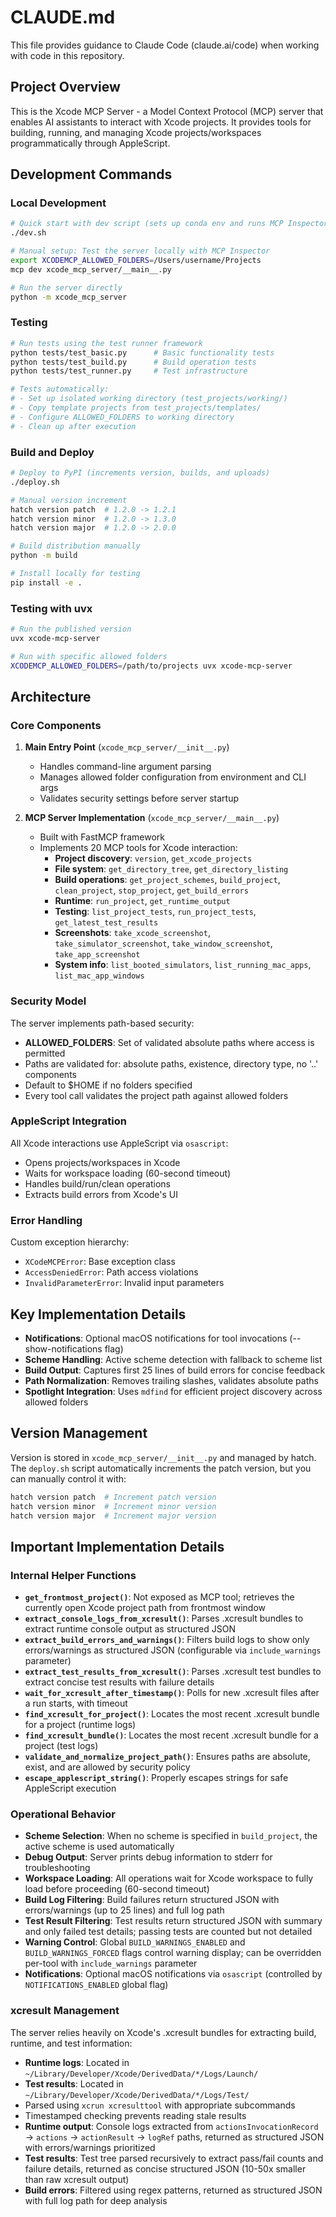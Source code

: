 # CLAUDE.md

This file provides guidance to Claude Code (claude.ai/code) when working with code in this repository.

## Project Overview

This is the Xcode MCP Server - a Model Context Protocol (MCP) server that enables AI assistants to interact with Xcode projects. It provides tools for building, running, and managing Xcode projects/workspaces programmatically through AppleScript.

## Development Commands

### Local Development
```bash
# Quick start with dev script (sets up conda env and runs MCP Inspector)
./dev.sh

# Manual setup: Test the server locally with MCP Inspector
export XCODEMCP_ALLOWED_FOLDERS=/Users/username/Projects
mcp dev xcode_mcp_server/__main__.py

# Run the server directly
python -m xcode_mcp_server
```

### Testing
```bash
# Run tests using the test runner framework
python tests/test_basic.py      # Basic functionality tests
python tests/test_build.py      # Build operation tests
python tests/test_runner.py     # Test infrastructure

# Tests automatically:
# - Set up isolated working directory (test_projects/working/)
# - Copy template projects from test_projects/templates/
# - Configure ALLOWED_FOLDERS to working directory
# - Clean up after execution
```

### Build and Deploy
```bash
# Deploy to PyPI (increments version, builds, and uploads)
./deploy.sh

# Manual version increment
hatch version patch  # 1.2.0 -> 1.2.1
hatch version minor  # 1.2.0 -> 1.3.0
hatch version major  # 1.2.0 -> 2.0.0

# Build distribution manually
python -m build

# Install locally for testing
pip install -e .
```

### Testing with uvx
```bash
# Run the published version
uvx xcode-mcp-server

# Run with specific allowed folders
XCODEMCP_ALLOWED_FOLDERS=/path/to/projects uvx xcode-mcp-server
```

## Architecture

### Core Components

1. **Main Entry Point** (`xcode_mcp_server/__init__.py`)
   - Handles command-line argument parsing
   - Manages allowed folder configuration from environment and CLI args
   - Validates security settings before server startup

2. **MCP Server Implementation** (`xcode_mcp_server/__main__.py`)
   - Built with FastMCP framework
   - Implements 20 MCP tools for Xcode interaction:
     - **Project discovery**: `version`, `get_xcode_projects`
     - **File system**: `get_directory_tree`, `get_directory_listing`
     - **Build operations**: `get_project_schemes`, `build_project`, `clean_project`, `stop_project`, `get_build_errors`
     - **Runtime**: `run_project`, `get_runtime_output`
     - **Testing**: `list_project_tests`, `run_project_tests`, `get_latest_test_results`
     - **Screenshots**: `take_xcode_screenshot`, `take_simulator_screenshot`, `take_window_screenshot`, `take_app_screenshot`
     - **System info**: `list_booted_simulators`, `list_running_mac_apps`, `list_mac_app_windows`

### Security Model

The server implements path-based security:
- **ALLOWED_FOLDERS**: Set of validated absolute paths where access is permitted
- Paths are validated for: absolute paths, existence, directory type, no '..' components
- Default to $HOME if no folders specified
- Every tool call validates the project path against allowed folders

### AppleScript Integration

All Xcode interactions use AppleScript via `osascript`:
- Opens projects/workspaces in Xcode
- Waits for workspace loading (60-second timeout)
- Handles build/run/clean operations
- Extracts build errors from Xcode's UI

### Error Handling

Custom exception hierarchy:
- `XCodeMCPError`: Base exception class
- `AccessDeniedError`: Path access violations
- `InvalidParameterError`: Invalid input parameters

## Key Implementation Details

- **Notifications**: Optional macOS notifications for tool invocations (--show-notifications flag)
- **Scheme Handling**: Active scheme detection with fallback to scheme list
- **Build Output**: Captures first 25 lines of build errors for concise feedback
- **Path Normalization**: Removes trailing slashes, validates absolute paths
- **Spotlight Integration**: Uses `mdfind` for efficient project discovery across allowed folders

## Version Management

Version is stored in `xcode_mcp_server/__init__.py` and managed by hatch. The `deploy.sh` script automatically increments the patch version, but you can manually control it with:
```bash
hatch version patch  # Increment patch version
hatch version minor  # Increment minor version
hatch version major  # Increment major version
```

## Important Implementation Details

### Internal Helper Functions
- **`get_frontmost_project()`**: Not exposed as MCP tool; retrieves the currently open Xcode project path from frontmost window
- **`extract_console_logs_from_xcresult()`**: Parses .xcresult bundles to extract runtime console output as structured JSON
- **`extract_build_errors_and_warnings()`**: Filters build logs to show only errors/warnings as structured JSON (configurable via `include_warnings` parameter)
- **`extract_test_results_from_xcresult()`**: Parses .xcresult test bundles to extract concise test results with failure details
- **`wait_for_xcresult_after_timestamp()`**: Polls for new .xcresult files after a run starts, with timeout
- **`find_xcresult_for_project()`**: Locates the most recent .xcresult bundle for a project (runtime logs)
- **`find_xcresult_bundle()`**: Locates the most recent .xcresult bundle for a project (test logs)
- **`validate_and_normalize_project_path()`**: Ensures paths are absolute, exist, and are allowed by security policy
- **`escape_applescript_string()`**: Properly escapes strings for safe AppleScript execution

### Operational Behavior
- **Scheme Selection**: When no scheme is specified in `build_project`, the active scheme is used automatically
- **Debug Output**: Server prints debug information to stderr for troubleshooting
- **Workspace Loading**: All operations wait for Xcode workspace to fully load before proceeding (60-second timeout)
- **Build Log Filtering**: Build failures return structured JSON with errors/warnings (up to 25 lines) and full log path
- **Test Result Filtering**: Test results return structured JSON with summary and only failed test details; passing tests are counted but not detailed
- **Warning Control**: Global `BUILD_WARNINGS_ENABLED` and `BUILD_WARNINGS_FORCED` flags control warning display; can be overridden per-tool with `include_warnings` parameter
- **Notifications**: Optional macOS notifications via `osascript` (controlled by `NOTIFICATIONS_ENABLED` global flag)

### xcresult Management
The server relies heavily on Xcode's .xcresult bundles for extracting build, runtime, and test information:
- **Runtime logs**: Located in `~/Library/Developer/Xcode/DerivedData/*/Logs/Launch/`
- **Test results**: Located in `~/Library/Developer/Xcode/DerivedData/*/Logs/Test/`
- Parsed using `xcrun xcresulttool` with appropriate subcommands
- Timestamped checking prevents reading stale results
- **Runtime output**: Console logs extracted from `actionsInvocationRecord` → `actions` → `actionResult` → `logRef` paths, returned as structured JSON with errors/warnings prioritized
- **Test results**: Test tree parsed recursively to extract pass/fail counts and failure details, returned as concise structured JSON (10-50x smaller than raw xcresult output)
- **Build errors**: Filtered using regex patterns, returned as structured JSON with full log path for deep analysis